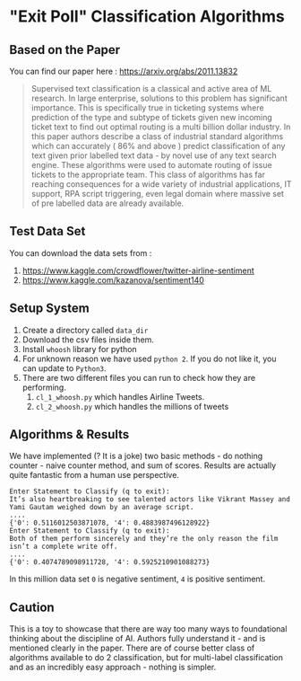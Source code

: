 # "Exit Poll" Classification Algorithms



## Based on the Paper 

You can find our paper here : https://arxiv.org/abs/2011.13832

>Supervised text classification is a classical and active area of ML research. In large enterprise, solutions to this problem has significant importance. This is specifically true in ticketing systems where prediction of the type and subtype of tickets given new incoming ticket text to find out optimal routing is a multi billion dollar industry. 
>In this paper authors describe a class of industrial standard algorithms which can accurately ( 86\% and above ) predict classification of any text given prior labelled text data - by novel use of any text search engine. 
>These algorithms were used to automate routing of issue tickets to the appropriate team. This class of algorithms has far reaching consequences for a wide variety of industrial applications, IT support, RPA script triggering, even legal domain where massive set of pre labelled data are already available.





## Test Data Set 

You can download the data sets from :

1. https://www.kaggle.com/crowdflower/twitter-airline-sentiment 
2. https://www.kaggle.com/kazanova/sentiment140



## Setup System 

1. Create a directory called `data_dir`
2. Download the csv files inside them.
3. Install `whoosh` library for python
4. For unknown reason we have used `python 2`.  If you do not like it, you can update to `Python3`.
5. There are two different files you can run to check how they are performing.
   1. `cl_1_whoosh.py` which handles Airline Tweets.
   2. `cl_2_whoosh.py` which handles the millions of tweets



## Algorithms & Results

We have implemented (? It is a joke) two basic methods - do nothing counter - naive counter method, and sum of scores. Results are actually quite fantastic from a human use perspective.

```
Enter Statement to Classify (q to exit):
It’s also heartbreaking to see talented actors like Vikrant Massey and Yami Gautam weighed down by an average script.
....
{'0': 0.5116012503871078, '4': 0.4883987496128922}
Enter Statement to Classify (q to exit):
Both of them perform sincerely and they’re the only reason the film isn’t a complete write off.
....
{'0': 0.4074789098911728, '4': 0.5925210901088273}
```

 In this million data set `0` is negative sentiment, `4` is positive sentiment. 



## Caution

This is a toy to showcase that there are way too many ways to foundational thinking about the discipline of AI. Authors fully understand it - and is mentioned clearly in the paper. There are of course better class of algorithms available to do 2 classification, but for multi-label classification and as an incredibly easy approach - nothing is simpler.

